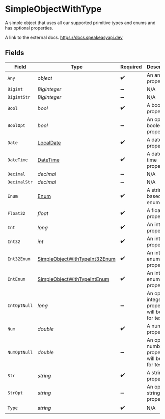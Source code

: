 # SimpleObjectWithType

A simple object that uses all our supported primitive types and enums and has optional properties.

A link to the external docs.
<https://docs.speakeasyapi.dev>


## Fields

| Field                                                                                 | Type                                                                                  | Required                                                                              | Description                                                                           | Example                                                                               |
| ------------------------------------------------------------------------------------- | ------------------------------------------------------------------------------------- | ------------------------------------------------------------------------------------- | ------------------------------------------------------------------------------------- | ------------------------------------------------------------------------------------- |
| `Any`                                                                                 | *object*                                                                              | :heavy_check_mark:                                                                    | An any property.                                                                      | any                                                                                   |
| `Bigint`                                                                              | *BigInteger*                                                                          | :heavy_minus_sign:                                                                    | N/A                                                                                   | 8821239038968084                                                                      |
| `BigintStr`                                                                           | *BigInteger*                                                                          | :heavy_minus_sign:                                                                    | N/A                                                                                   | 9223372036854775808                                                                   |
| `Bool`                                                                                | *bool*                                                                                | :heavy_check_mark:                                                                    | A boolean property.                                                                   | true                                                                                  |
| `BoolOpt`                                                                             | *bool*                                                                                | :heavy_minus_sign:                                                                    | An optional boolean property.                                                         | true                                                                                  |
| `Date`                                                                                | [LocalDate](https://nodatime.org/3.1.x/api/NodaTime.LocalDate.html)                   | :heavy_check_mark:                                                                    | A date property.                                                                      | 2020-01-01                                                                            |
| `DateTime`                                                                            | [DateTime](https://learn.microsoft.com/en-us/dotnet/api/system.datetime?view=net-5.0) | :heavy_check_mark:                                                                    | A date-time property.                                                                 | 2020-01-01T00:00:00.000001Z                                                           |
| `Decimal`                                                                             | *decimal*                                                                             | :heavy_minus_sign:                                                                    | N/A                                                                                   | 3.141592653589793                                                                     |
| `DecimalStr`                                                                          | *decimal*                                                                             | :heavy_minus_sign:                                                                    | N/A                                                                                   | 3.14159265358979344719667586                                                          |
| `Enum`                                                                                | [Enum](../../Models/Shared/Enum.md)                                                   | :heavy_check_mark:                                                                    | A string based enum                                                                   | one                                                                                   |
| `Float32`                                                                             | *float*                                                                               | :heavy_check_mark:                                                                    | A float32 property.                                                                   | 1.1                                                                                   |
| `Int`                                                                                 | *long*                                                                                | :heavy_check_mark:                                                                    | An integer property.                                                                  | 1                                                                                     |
| `Int32`                                                                               | *int*                                                                                 | :heavy_check_mark:                                                                    | An int32 property.                                                                    | 1                                                                                     |
| `Int32Enum`                                                                           | [SimpleObjectWithTypeInt32Enum](../../Models/Shared/SimpleObjectWithTypeInt32Enum.md) | :heavy_check_mark:                                                                    | An int32 enum property.                                                               | 55                                                                                    |
| `IntEnum`                                                                             | [SimpleObjectWithTypeIntEnum](../../Models/Shared/SimpleObjectWithTypeIntEnum.md)     | :heavy_check_mark:                                                                    | An integer enum property.                                                             | 2                                                                                     |
| `IntOptNull`                                                                          | *long*                                                                                | :heavy_minus_sign:                                                                    | An optional integer property will be null for tests.                                  |                                                                                       |
| `Num`                                                                                 | *double*                                                                              | :heavy_check_mark:                                                                    | A number property.                                                                    | 1.1                                                                                   |
| `NumOptNull`                                                                          | *double*                                                                              | :heavy_minus_sign:                                                                    | An optional number property will be null for tests.                                   |                                                                                       |
| `Str`                                                                                 | *string*                                                                              | :heavy_check_mark:                                                                    | A string property.                                                                    | test                                                                                  |
| `StrOpt`                                                                              | *string*                                                                              | :heavy_minus_sign:                                                                    | An optional string property.                                                          | testOptional                                                                          |
| `Type`                                                                                | *string*                                                                              | :heavy_check_mark:                                                                    | N/A                                                                                   |                                                                                       |